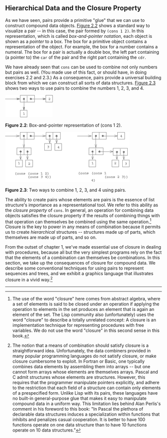 ## Hierarchical Data and the Closure Property

As we have seen, pairs provide a primitive "glue" that we can use to construct compound data objects. [Figure 2.2](#figure-2) shows a standard way to visualize a pair -- in this case, the pair formed by ``(cons 1 2)``. In this representation, which is called *box-and-pointer notation*, each object is shown as a *pointer* to a box. The box for a primitive object contains a representation of the object. For example, the box for a number contains a numeral. The box for a pair is actually a double box, the left part containing (a pointer to) the ``car`` of the pair and the right part containing the ``cdr``.

We have already seen that ``cons`` can be used to combine not only numbers but pairs as well. (You made use of this fact, or should have, in doing exercises 2.2 and 2.3.) As a consequence, pairs provide a universal building block from which we can construct all sorts of data structures. [Figure 2.3](#figure-3) shows two ways to use pairs to combine the numbers 1, 2, 3, and 4.

<a name="figure-2"></a>
![Box-and-pointer representation of (cons 1 2)l](images/ch2-Z-G-11.png)

**Figure 2.2**:  Box-and-pointer representation of (cons 1 2).

<a name="figure-3"></a>
![Two ways to combine 1, 2, 3, and 4 using pairs](images/ch2-Z-G-12.png)

**Figure 2.3**:  Two ways to combine 1, 2, 3, and 4 using pairs.

The ability to create pairs whose elements are pairs is the essence of list structure's importance as a representational tool. We refer to this ability as the *closure property* of ``cons``. In general, an operation for combining data objects satisfies the closure property if the results of combining things with that operation can themselves be combined using the same operation.[^1] Closure is the key to power in any means of combination because it permits us to create *hierarchical* structures -- structures made up of parts, which themselves are made up of parts, and so on.

From the outset of chapter 1, we've made essential use of closure in dealing with procedures, because all but the very simplest programs rely on the fact that the elements of a combination can themselves be combinations. In this section, we take up the consequences of closure for compound data. We describe some conventional techniques for using pairs to represent sequences and trees, and we exhibit a graphics language that illustrates closure in a vivid way.[^2]

----

[^1]: The use of the word "closure" here comes from abstract algebra, where a set of elements is said to be closed under an operation if applying the operation to elements in the set produces an element that is again an element of the set. The Lisp community also (unfortunately) uses the word "closure" to describe a totally unrelated concept: A closure is an implementation technique for representing procedures with free variables. We do not use the word "closure" in this second sense in this book.

[^2]: The notion that a means of combination should satisfy closure is a straightforward idea. Unfortunately, the data combiners provided in many popular programming languages do not satisfy closure, or make closure cumbersome to exploit. In Fortran or Basic, one typically combines data elements by assembling them into arrays -- but one cannot form arrays whose elements are themselves arrays. Pascal and C admit structures whose elements are structures. However, this requires that the programmer manipulate pointers explicitly, and adhere to the restriction that each field of a structure can contain only elements of a prespecified form. Unlike Lisp with its pairs, these languages have no built-in general-purpose glue that makes it easy to manipulate compound data in a uniform way. This limitation lies behind Alan Perlis's comment in his foreword to this book: "In Pascal the plethora of declarable data structures induces a specialization within functions that inhibits and penalizes casual cooperation. It is better to have 100 functions operate on one data structure than to have 10 functions operate on 10 data structures."

